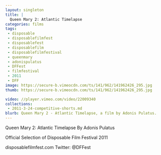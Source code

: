 ```yaml
---
layout: singleton
title: |
  Queen Mary 2: Atlantic Timelapse
categories: films
tags:
 - disposable
 - disposablefilmfest
 - disposablefest
 - disposablefilm
 - disposablefilmfestival
 - queenmary
 - adonispulatus
 - DFFest
 - filmfestival
 - 2011
 - DFF
image: https://secure-b.vimeocdn.com/ts/141/962/141962426_295.jpg
thumb: https://secure-b.vimeocdn.com/ts/141/962/141962426_295.jpg

video: //player.vimeo.com/video/22009340
collections:
 - 2011-3-24-competitive-shorts.md
blurb: Queen Mary 2 - Atlantic Timelapse, a film by Adonis Pulatus.
---
```


Queen Mary 2: Atlantic Timelapse
By Adonis Pulatus

Official Selection of Disposable Film Festival 2011

disposablefilmfest.com
Twitter: @DFFest